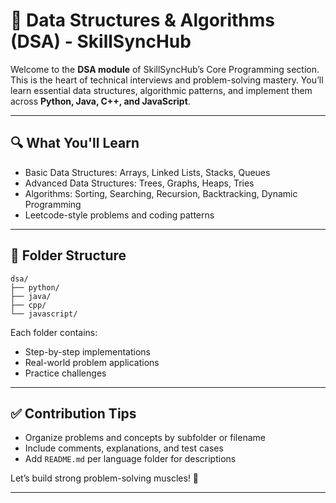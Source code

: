 # 📘 Data Structures & Algorithms (DSA) - SkillSyncHub

Welcome to the **DSA module** of SkillSyncHub’s Core Programming section. This is the heart of technical interviews and problem-solving mastery. You’ll learn essential data structures, algorithmic patterns, and implement them across **Python, Java, C++, and JavaScript**.

---

## 🔍 What You'll Learn
- Basic Data Structures: Arrays, Linked Lists, Stacks, Queues
- Advanced Data Structures: Trees, Graphs, Heaps, Tries
- Algorithms: Sorting, Searching, Recursion, Backtracking, Dynamic Programming
- Leetcode-style problems and coding patterns

---

## 📁 Folder Structure
```
dsa/
├── python/
├── java/
├── cpp/
└── javascript/
```

Each folder contains:
- Step-by-step implementations
- Real-world problem applications
- Practice challenges

---

## ✅ Contribution Tips
- Organize problems and concepts by subfolder or filename
- Include comments, explanations, and test cases
- Add `README.md` per language folder for descriptions

Let’s build strong problem-solving muscles! 💪

---
